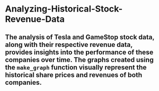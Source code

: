 # Analyzing-Historical-Stock-Revenue-Data
## The analysis of Tesla and GameStop stock data, along with their respective revenue data, provides insights into the performance of these companies over time. The graphs created using the `make_graph` function visually represent the historical share prices and revenues of both companies.
